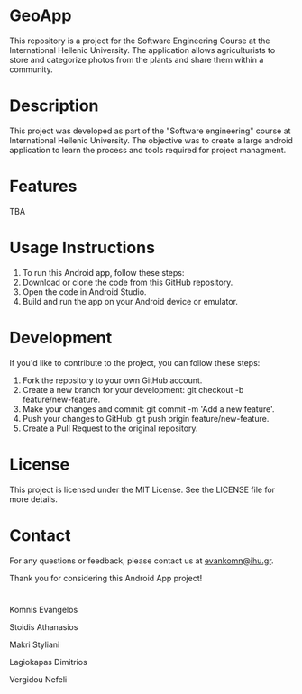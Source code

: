 # GeoApp
This repository is a project for the Software Engineering Course at the International Hellenic University. The application allows agriculturists to store and categorize photos from the plants and share them within a community.

# Description
This project was developed as part of the "Software engineering" course at International Hellenic University. The objective was to create a large android application to learn the process and tools required for project managment.

# Features
TBA

# Usage Instructions
1. To run this Android app, follow these steps:
2. Download or clone the code from this GitHub repository.
3. Open the code in Android Studio.
4. Build and run the app on your Android device or emulator.

# Development
If you'd like to contribute to the project, you can follow these steps:
1. Fork the repository to your own GitHub account.
2. Create a new branch for your development: git checkout -b feature/new-feature.
3. Make your changes and commit: git commit -m 'Add a new feature'.
4. Push your changes to GitHub: git push origin feature/new-feature.
5. Create a Pull Request to the original repository.

# License
This project is licensed under the MIT License. See the LICENSE file for more details.

# Contact
For any questions or feedback, please contact us at evankomn@ihu.gr.

Thank you for considering this Android App project!
# 

Komnis Evangelos

Stoidis Athanasios

Makri Styliani

Lagiokapas Dimitrios

Vergidou Nefeli

